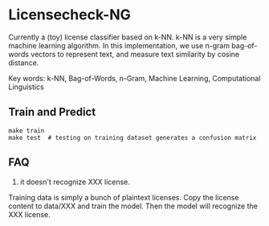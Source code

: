 Licensecheck-NG
===============

Currently a (toy) license classifier based on k-NN. k-NN is a very simple
machine learning algorithm. In this implementation, we use n-gram bag-of-words
vectors to represent text, and measure text similarity by cosine distance.

Key words: k-NN, Bag-of-Words, n-Gram, Machine Learning, Computational Linguistics

## Train and Predict

```
make train
make test  # testing on training dataset generates a confusion matrix
```

## FAQ

1. it doesn't recognize XXX license.

Training data is simply a bunch of plaintext licenses. Copy the license
content to data/XXX and train the model. Then the model will recognize
the XXX license.
